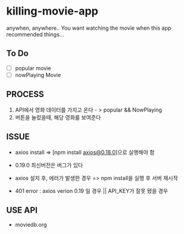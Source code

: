 # killing-movie-app

anywhen, anywhere.. You want watching the movie when this app recommended things...

## To Do

- [ ] popular movie
- [ ] nowPlaying Movie

## PROCESS

1. API에서 영화 데이터를 가지고 온다 - > popular && NowPlaying
2. 버튼을 눌렀을때, 해당 영화를 보여준다

## ISSUE

- axios install => [npm install axios@0.18.0]으로 실행해야 함
- 0.19.0 최신버전은 버그가 있다

- axios 설치 후, 에러가 발생한 경우 => npm install을 실행 후 서버 재시작

- 401 error : axios verion 0.19 일 경우 || API_KEY가 잘못 됐을 경우

## USE API

- moviedb.org
